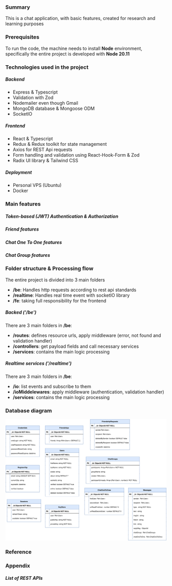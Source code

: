 ### Summary

This is a chat application, with basic features, created for research and learning purposes

### Prerequisites
To run the code, the machine needs to install **Node** environment, specifically the entire project is developed with **Node 20.11**


### Technologies used in the project

##### Backend
- Express & Typescript
- Validation with Zod
- Nodemailer even though Gmail 
- MongoDB database & Mongoose ODM
- SocketIO 

##### Frontend
- React & Typescript
- Redux & Redux toolkit for state management
- Axios for REST Api requests
- Form handling and validation using React-Hook-Form & Zod
- Radix UI library & Tailwind CSS

##### Deployment
- Personal VPS (Ubuntu)
- Docker

### Main features

##### Token-based (JWT) Authentication & Authorization

##### Friend features

##### Chat One To One features

##### Chat Group features

### Folder structure & Processing flow
The entire project is divided into 3 main folders
- **/be**: Handles http requests according to rest api standards
- **/realtime**: Handles real time event with socketIO library
- **/fe**: taking full responsibility for the frontend

##### Backed ('/be')
There are 3 main folders in **/be**: 
- **/routes**: defines resource urls, apply middleware (error, not found and validation handler)
- **/controllers**: get payload fields and call necessary services
- **/services**: contains the main logic processing 

##### Realtime services ('/realtime')
There are 3 main folders in **/be**: 
- **/io**: list events and subscribe to them
- **/ioMiddelewares**: apply middleware (authentication, validation handler)
- **/services**: contains the main logic processing 

### Database diagram
![alt text](./docs/meca-database-diagram.drawio.svg)

### Reference
### Appendix
##### List of REST APIs





